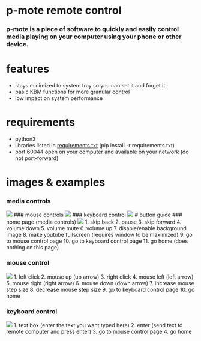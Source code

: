 # p-mote remote control
### **p-mote** is a piece of software to quickly and easily control media playing on your computer using your phone or other device.

# features
- stays minimized to system tray so you can set it and forget it
- basic KBM functions for more granular control
- low impact on system performance
# requirements
- python3
- libraries listed in [requirements.txt](https://github.com/ignpoppyseed/p-mote/blob/main/requirements.txt) (pip install -r requirements.txt)
- port 60044 open on your computer and available on your network (do not port-forward)
# images & examples
### media controls
<img src='https://i.imgur.com/CQOufAb.png'>
### mouse controls
<img src='https://i.imgur.com/FCTch9D.png'>
### keyboard control
<img src='https://i.imgur.com/qYIG8d8.png'>
# button guide 
### home page (media controls)
<img src='https://i.imgur.com/oyT0ONs.png'>
1. skip back
2. pause
3. skip forward
4. volume down
5. volume mute
6. volume up
7. disable/enable background image
8. make youtube fullscreen (requires window to be maximized)
9. go to mouse control page
10. go to keyboard control page
11. go home (does nothing on this page)

### mouse control
<img src='https://i.imgur.com/P98Arfx.png'>
1. left click
2. mouse up (up arrow)
3. right click
4. mouse left (left arrow)
5. mouse right (right arrow)
6. mouse down (down arrow)
7. increase mouse step size
8. decrease mouse step size
9. go to keyboard control page
10. go home

### keyboard control
<img src='https://i.imgur.com/kM3kPY7.png'>
1. text box (enter the text you want typed here)
2. enter (send text to remote computer and press enter)
3. go to mouse control page
4. go home
